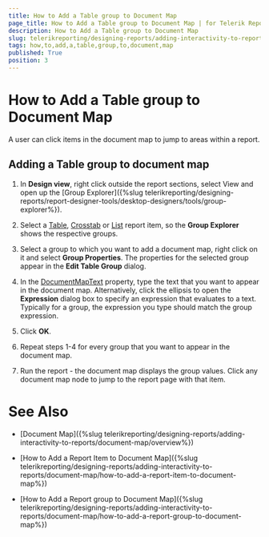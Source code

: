 ```yaml
---
title: How to Add a Table group to Document Map
page_title: How to Add a Table group to Document Map | for Telerik Reporting Documentation
description: How to Add a Table group to Document Map
slug: telerikreporting/designing-reports/adding-interactivity-to-reports/document-map/how-to-add-a-table-group-to-document-map
tags: how,to,add,a,table,group,to,document,map
published: True
position: 3
---
```


# How to Add a Table group to Document Map



A user can click items in the document map to jump 
    	to areas within a report.

## Adding a Table group to document map

1. In __Design view__, right click outside the report sections, select View and open up the 
		[Group Explorer]({%slug telerikreporting/designing-reports/report-designer-tools/desktop-designers/tools/group-explorer%}).

1. Select a [Table](/reporting/api/Telerik.Reporting.Table), 
  	[Crosstab](/reporting/api/Telerik.Reporting.Crosstab)
  	 or [List](/reporting/api/Telerik.Reporting.List) report item, so the __Group Explorer__ shows the respective groups.

1. Select a group to which you want to add a document map, right click on it and select 
  	__Group Properties__. The properties for the selected group appear in the __Edit Table Group__ dialog.

1. In the [DocumentMapText](/reporting/api/Telerik.Reporting.TableGroup#collapsible-Telerik_Reporting_TableGroup_DocumentMapText) property, 
	type the text that you want to appear in the document map. Alternatively, click the ellipsis to open the __Expression__ 
	dialog box to specify an expression that evaluates to a text.
	Typically for a group, the expression you type should match the group expression. 

1. Click __OK__.

1. Repeat steps 1-4 for every group that you want to appear in the document map.

1. Run the report - the document map displays the group values. Click any document map node to jump to the report page with that item.

# See Also


 * [Document Map]({%slug telerikreporting/designing-reports/adding-interactivity-to-reports/document-map/overview%})

 * [How to Add a Report Item to Document Map]({%slug telerikreporting/designing-reports/adding-interactivity-to-reports/document-map/how-to-add-a-report-item-to-document-map%})

 * [How to Add a Report group to Document Map]({%slug telerikreporting/designing-reports/adding-interactivity-to-reports/document-map/how-to-add-a-report-group-to-document-map%})
